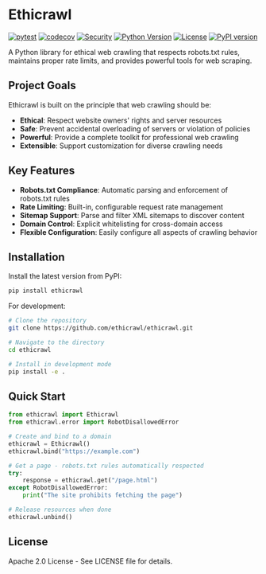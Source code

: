 # Ethicrawl

[![pytest](https://github.com/ethicrawl/ethicrawl/actions/workflows/python-tests.yml/badge.svg)](https://github.com/ethicrawl/ethicrawl/actions/workflows/python-tests.yml)
[![codecov](https://codecov.io/gh/ethicrawl/ethicrawl/branch/main/graph/badge.svg)](https://codecov.io/gh/ethicrawl/ethicrawl)
[![Security](https://github.com/ethicrawl/ethicrawl/actions/workflows/security.yml/badge.svg)](https://github.com/ethicrawl/ethicrawl/actions/workflows/security.yml)
[![Python Version](https://img.shields.io/badge/python-3.10+-blue)](https://github.com/ethicrawl/ethicrawl)
[![License](https://img.shields.io/badge/License-Apache%202.0-blue.svg)](https://github.com/ethicrawl/ethicrawl/LICENSE)
[![PyPI version](https://badge.fury.io/py/ethicrawl.svg)](https://badge.fury.io/py/ethicrawl)

A Python library for ethical web crawling that respects robots.txt rules, maintains proper rate limits, and provides powerful tools for web scraping.

## Project Goals

Ethicrawl is built on the principle that web crawling should be:

* **Ethical**: Respect website owners' rights and server resources
* **Safe**: Prevent accidental overloading of servers or violation of policies
* **Powerful**: Provide a complete toolkit for professional web crawling
* **Extensible**: Support customization for diverse crawling needs

## Key Features

* **Robots.txt Compliance**: Automatic parsing and enforcement of robots.txt rules
* **Rate Limiting**: Built-in, configurable request rate management
* **Sitemap Support**: Parse and filter XML sitemaps to discover content
* **Domain Control**: Explicit whitelisting for cross-domain access
* **Flexible Configuration**: Easily configure all aspects of crawling behavior

## Installation

Install the latest version from PyPI:

```bash
pip install ethicrawl
```

For development:

```bash
# Clone the repository
git clone https://github.com/ethicrawl/ethicrawl.git

# Navigate to the directory
cd ethicrawl

# Install in development mode
pip install -e .
```

## Quick Start

```python
from ethicrawl import Ethicrawl
from ethicrawl.error import RobotDisallowedError

# Create and bind to a domain
ethicrawl = Ethicrawl()
ethicrawl.bind("https://example.com")

# Get a page - robots.txt rules automatically respected
try:
    response = ethicrawl.get("/page.html")
except RobotDisallowedError:
    print("The site prohibits fetching the page")

# Release resources when done
ethicrawl.unbind()
```

## License
Apache 2.0 License - See LICENSE file for details.